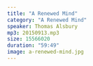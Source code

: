 ```yaml
---
title: "A Renewed Mind"
category: "A Renewed Mind"
speaker: Thomas Alsbury
mp3: 20150913.mp3
size: 15566020
duration: "59:49"
image: a-renewed-mind.jpg
---
```

